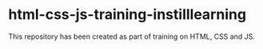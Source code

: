 # html-css-js-training-instilllearning
This repository has been created as part of training on HTML, CSS and JS.
